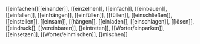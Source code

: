[[einfachen]][[einander]], [[einzelnen]], [[einfach]], [[einbauen]], [[einfallen]], [[einhängen]], [[einfüllen]], [[füllen]], [[einschließen]], [[einstellen]], [[einsam]], [[hängen]], [[einladen]], [[einschlagen]], [[lösen]], [[eindruck]], [[vereinbaren]], [[eintreten]], [[Worter/einparken]], [[einsetzen]], [[Worter/einmischen]], [[mischen]]